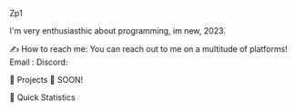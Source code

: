 Zp1


I'm very enthusiasthic about programming, im new, 2023.


✍️ How to reach me:
You can reach out to me on a multitude of platforms!
Email : 
Discord: 


🫨 Projects 🫨
SOON!

👾 Quick Statistics
